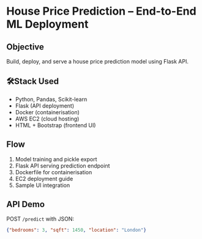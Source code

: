 # House Price Prediction – End-to-End ML Deployment

## Objective
Build, deploy, and serve a house price prediction model using Flask API.

## 🛠Stack Used
- Python, Pandas, Scikit-learn
- Flask (API deployment)
- Docker (containerisation)
- AWS EC2 (cloud hosting)
- HTML + Bootstrap (frontend UI)

## Flow
1. Model training and pickle export
2. Flask API serving prediction endpoint
3. Dockerfile for containerisation
4. EC2 deployment guide
5. Sample UI integration

## API Demo
POST `/predict` with JSON:  
```json
{"bedrooms": 3, "sqft": 1450, "location": "London"}
